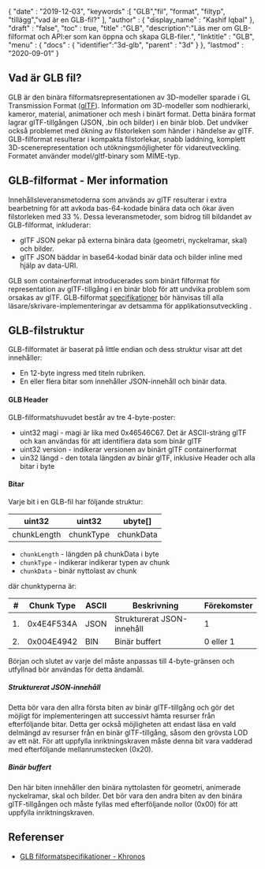{
  "date" : "2019-12-03",
  "keywords" :[ "GLB","fil", "format", "filtyp", "tillägg","vad är en GLB-fil?" ],
  "author" : {
    "display_name" : "Kashif Iqbal"
},
  "draft" : "false",
  "toc" : true,
  "title" :"GLB",
  "description":"Läs mer om GLB-filformat och API:er som kan öppna och skapa GLB-filer.",
  "linktitle" : "GLB",
  "menu" : {
    "docs" : {
      "identifier":"3d-glb",
      "parent" : "3d"
}
},
  "lastmod" : "2020-09-01"
}

## Vad är GLB fil?

GLB är den binära filformatsrepresentationen av 3D-modeller sparade i GL Transmission Format ([glTF](/sv/3d/gltf/)). Information om 3D-modeller som nodhierarki, kameror, material, animationer och mesh i binärt format. Detta binära format lagrar glTF-tillgången (JSON, .bin och bilder) i en binär blob. Det undviker också problemet med ökning av filstorleken som händer i händelse av glTF. GLB-filformat resulterar i kompakta filstorlekar, snabb laddning, komplett 3D-scenerepresentation och utökningsmöjligheter för vidareutveckling. Formatet använder model/gltf-binary som MIME-typ.

## GLB-filformat - Mer information

Innehållsleveransmetoderna som används av glTF resulterar i extra bearbetning för att avkoda bas-64-kodade binära data och ökar även filstorleken med 33 %. Dessa leveransmetoder, som bidrog till bildandet av GLB-filformat, inkluderar:

* glTF JSON pekar på externa binära data (geometri, nyckelramar, skal) och bilder.
* glTF JSON bäddar in base64-kodad binär data och bilder inline med hjälp av data-URI.

GLB som containerformat introducerades som binärt filformat för representation av glTF-tillgång i en binär blob för att undvika problem som orsakas av glTF. GLB-filformat [specifikationer](https://github.com/KhronosGroup/glTF/tree/main/specification/2.0#glb-file-format-specification) bör hänvisas till alla läsare/skrivare-implementeringar av detsamma för applikationsutveckling .

## GLB-filstruktur

GLB-filformatet är baserat på little endian och dess struktur visar att det innehåller:

* En 12-byte ingress med titeln rubriken.
* En eller flera bitar som innehåller JSON-innehåll och binär data.

#### GLB Header

GLB-filformatshuvudet består av tre 4-byte-poster:

* uint32 magi - magi är lika med 0x46546C67. Det är ASCII-sträng glTF och kan användas för att identifiera data som binär glTF
* uint32 version - indikerar versionen av binärt glTF containerformat
* uin32 längd - den totala längden av binär glTF, inklusive Header och alla bitar i byte

#### Bitar

Varje bit i en GLB-fil har följande struktur:

|uint32|uint32|ubyte[]
---|---|---|
|chunkLength|chunkType|chunkData

* `chunkLength` - längden på chunkData i byte
* `chunkType` - indikerar indikerar typen av chunk
* `chunkData` - binär nyttolast av chunk

där chunktyperna är:

|# |Chunk Type|ASCII|Beskrivning|Förekomster
---|---|---|---|---|
|1.|0x4E4F534A|JSON|Strukturerat JSON-innehåll|1
|2.|0x004E4942|BIN|Binär buffert|0 eller 1

Början och slutet av varje del måste anpassas till 4-byte-gränsen och utfyllnad bör användas för detta ändamål.

##### Strukturerat JSON-innehåll

Detta bör vara den allra första biten av binär glTF-tillgång och gör det möjligt för implementeringen att successivt hämta resurser från efterföljande bitar. Detta ger också möjligheten att endast läsa en vald delmängd av resurser från en binär glTF-tillgång, såsom den grövsta LOD av ett nät. För att uppfylla inriktningskraven måste denna bit vara vadderad med efterföljande mellanrumstecken (0x20).

##### Binär buffert #####

Den här biten innehåller den binära nyttolasten för geometri, animerade nyckelramar, skal och bilder. Det bör vara den andra biten av den binära glTF-tillgången och måste fyllas med efterföljande nollor (0x00) för att uppfylla inriktningskraven.

## Referenser ##

* [GLB filformatspecifikationer - Khronos](/sv/3d/gltf/)

